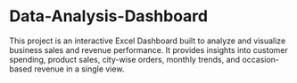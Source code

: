 # Data-Analysis-Dashboard
This project is an interactive Excel Dashboard built to analyze and visualize business sales and revenue performance. It provides insights into customer spending, product sales, city-wise orders, monthly trends, and occasion-based revenue in a single view.
